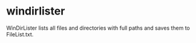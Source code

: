 # windirlister
WinDirLister lists all files and directories with full paths and saves them to FileList.txt.
